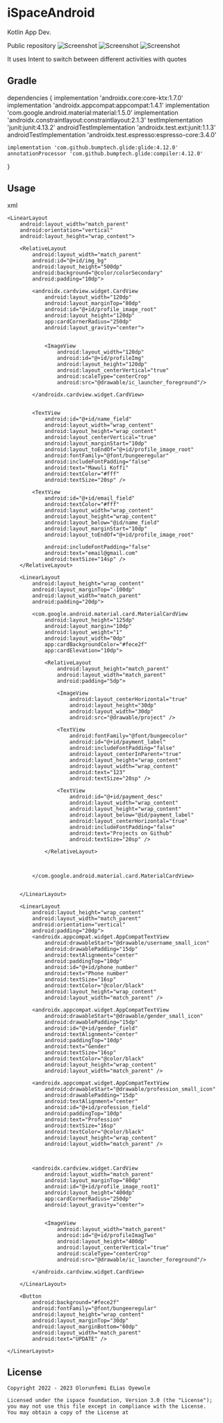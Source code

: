 # iSpaceAndroid
 Kotlin App Dev.

Public repository
![Screenshot](https://github.com/KingElias-1/iSpaceAndroid/blob/main/BootCampLearners/Screenshot%20(66).png)
![Screenshot](https://github.com/KingElias-1/iSpaceAndroid/blob/main/BootCampLearners/Screenshot%20(65).png)
![Screenshot](https://github.com/KingElias-1/iSpaceAndroid/blob/main/BootCampLearners/Screenshot%20(64).png)

It uses Intent to switch between different activities with quotes

Gradle
------

dependencies {
    implementation 'androidx.core:core-ktx:1.7.0'
    implementation 'androidx.appcompat:appcompat:1.4.1'
    implementation 'com.google.android.material:material:1.5.0'
    implementation 'androidx.constraintlayout:constraintlayout:2.1.3'
    testImplementation 'junit:junit:4.13.2'
    androidTestImplementation 'androidx.test.ext:junit:1.1.3'
    androidTestImplementation 'androidx.test.espresso:espresso-core:3.4.0'

    implementation 'com.github.bumptech.glide:glide:4.12.0'
    annotationProcessor 'com.github.bumptech.glide:compiler:4.12.0'
}


Usage
-----
xml
 <?xml version="1.0" encoding="utf-8"?>
<ScrollView
    xmlns:android="http://schemas.android.com/apk/res/android"
    xmlns:app="http://schemas.android.com/apk/res-auto"
    xmlns:tools="http://schemas.android.com/tools"
    android:layout_width="match_parent"
    android:layout_height="match_parent"
    android:orientation="vertical"
    tools:context=".learnerProfile.LearnerProfile">


    <LinearLayout
        android:layout_width="match_parent"
        android:orientation="vertical"
        android:layout_height="wrap_content">

        <RelativeLayout
            android:layout_width="match_parent"
            android:id="@+id/img_bg"
            android:layout_height="500dp"
            android:background="@color/colorSecondary"
            android:padding="10dp">

            <androidx.cardview.widget.CardView
                android:layout_width="120dp"
                android:layout_marginTop="80dp"
                android:id="@+id/profile_image_root"
                android:layout_height="120dp"
                app:cardCornerRadius="250dp"
                android:layout_gravity="center">


                <ImageView
                    android:layout_width="120dp"
                    android:id="@+id/profileImg"
                    android:layout_height="120dp"
                    android:layout_centerVertical="true"
                    android:scaleType="centerCrop"
                    android:src="@drawable/ic_launcher_foreground"/>

            </androidx.cardview.widget.CardView>


            <TextView
                android:id="@+id/name_field"
                android:layout_width="wrap_content"
                android:layout_height="wrap_content"
                android:layout_centerVertical="true"
                android:layout_marginStart="10dp"
                android:layout_toEndOf="@+id/profile_image_root"
                android:fontFamily="@font/bungeeregular"
                android:includeFontPadding="false"
                android:text="Mawuli Koffi"
                android:textColor="#fff"
                android:textSize="20sp" />

            <TextView
                android:id="@+id/email_field"
                android:textColor="#fff"
                android:layout_width="wrap_content"
                android:layout_height="wrap_content"
                android:layout_below="@id/name_field"
                android:layout_marginStart="10dp"
                android:layout_toEndOf="@+id/profile_image_root"

                android:includeFontPadding="false"
                android:text="email@gmail.com"
                android:textSize="14sp" />
        </RelativeLayout>

        <LinearLayout
            android:layout_height="wrap_content"
            android:layout_marginTop="-100dp"
            android:layout_width="match_parent"
            android:padding="20dp">

            <com.google.android.material.card.MaterialCardView
                android:layout_height="125dp"
                android:layout_margin="10dp"
                android:layout_weight="1"
                android:layout_width="0dp"
                app:cardBackgroundColor="#fece2f"
                app:cardElevation="10dp">

                <RelativeLayout
                    android:layout_height="match_parent"
                    android:layout_width="match_parent"
                    android:padding="5dp">

                    <ImageView
                        android:layout_centerHorizontal="true"
                        android:layout_height="30dp"
                        android:layout_width="30dp"
                        android:src="@drawable/project" />

                    <TextView
                        android:fontFamily="@font/bungeecolor"
                        android:id="@+id/payment_label"
                        android:includeFontPadding="false"
                        android:layout_centerInParent="true"
                        android:layout_height="wrap_content"
                        android:layout_width="wrap_content"
                        android:text="123"
                        android:textSize="20sp" />

                    <TextView
                        android:id="@+id/payment_desc"
                        android:layout_width="wrap_content"
                        android:layout_height="wrap_content"
                        android:layout_below="@id/payment_label"
                        android:layout_centerHorizontal="true"
                        android:includeFontPadding="false"
                        android:text="Projects on Github"
                        android:textSize="20sp" />

                </RelativeLayout>



            </com.google.android.material.card.MaterialCardView>


        </LinearLayout>

        <LinearLayout
            android:layout_height="wrap_content"
            android:layout_width="match_parent"
            android:orientation="vertical"
            android:padding="20dp">
            <androidx.appcompat.widget.AppCompatTextView
                android:drawableStart="@drawable/username_small_icon"
                android:drawablePadding="15dp"
                android:textAlignment="center"
                android:paddingTop="10dp"
                android:id="@+id/phone_number"
                android:text="Phone number"
                android:textSize="16sp"
                android:textColor="@color/black"
                android:layout_height="wrap_content"
                android:layout_width="match_parent" />

            <androidx.appcompat.widget.AppCompatTextView
                android:drawableStart="@drawable/gender_small_icon"
                android:drawablePadding="15dp"
                android:id="@+id/gender_field"
                android:textAlignment="center"
                android:paddingTop="10dp"
                android:text="Gender"
                android:textSize="16sp"
                android:textColor="@color/black"
                android:layout_height="wrap_content"
                android:layout_width="match_parent" />

            <androidx.appcompat.widget.AppCompatTextView
                android:drawableStart="@drawable/profession_small_icon"
                android:drawablePadding="15dp"
                android:textAlignment="center"
                android:id="@+id/profession_field"
                android:paddingTop="10dp"
                android:text="Profession"
                android:textSize="16sp"
                android:textColor="@color/black"
                android:layout_height="wrap_content"
                android:layout_width="match_parent" />



            <androidx.cardview.widget.CardView
                android:layout_width="match_parent"
                android:layout_marginTop="80dp"
                android:id="@+id/profile_image_root1"
                android:layout_height="400dp"
                app:cardCornerRadius="250dp"
                android:layout_gravity="center">


                <ImageView
                    android:layout_width="match_parent"
                    android:id="@+id/profileImagTwo"
                    android:layout_height="400dp"
                    android:layout_centerVertical="true"
                    android:scaleType="centerCrop"
                    android:src="@drawable/ic_launcher_foreground"/>

            </androidx.cardview.widget.CardView>

        </LinearLayout>

        <Button
            android:background="#fece2f"
            android:fontFamily="@font/bungeeregular"
            android:layout_height="wrap_content"
            android:layout_marginTop="30dp"
            android:layout_marginBottom="60dp"
            android:layout_width="match_parent"
            android:text="UPDATE" />

    </LinearLayout>

</ScrollView>
		


License
-------

    Copyright 2022 - 2023 Olorunfemi ELias Oyewole

    Licensed under the ispace foundation, Version 3.0 (the "License");
    you may not use this file except in compliance with the License.
    You may obtain a copy of the License at
